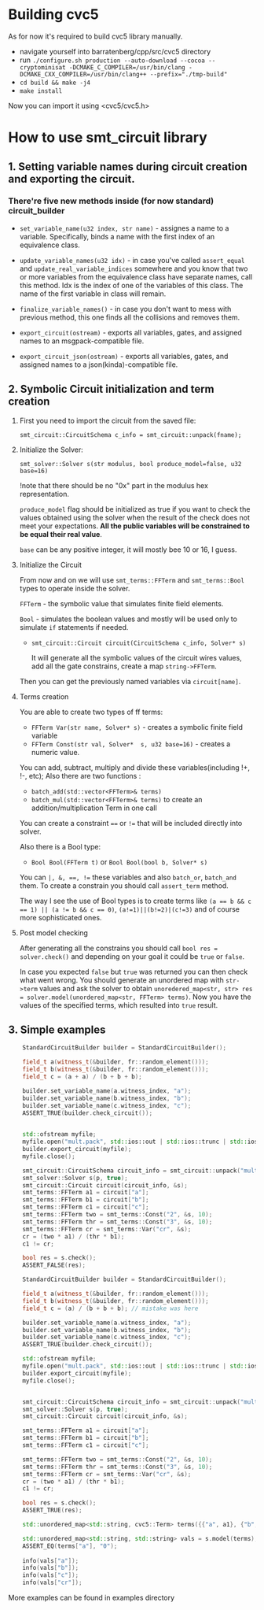 # Building cvc5

As for now it's required to build cvc5 library manually.

- navigate yourself into barratenberg/cpp/src/cvc5 directory
- run `./configure.sh production --auto-download --cocoa --cryptominisat -DCMAKE_C_COMPILER=/usr/bin/clang -DCMAKE_CXX_COMPILER=/usr/bin/clang++ --prefix="./tmp-build"`
- `cd build && make -j4`
- `make install`

Now you can import it using <cvc5/cvc5.h>

# How to use smt_circuit library

## 1. Setting variable names during circuit creation and exporting the circuit.

### There're five new methods inside (for now standard) circuit_builder

- ```set_variable_name(u32 index, str name)``` - assignes a name to a variable. Specifically, binds a name with the first index of an equivalence class.

- ```update_variable_names(u32 idx)``` - in case you've called ```assert_equal``` and ```update_real_variable_indices``` somewhere and you know that two or more variables from the equivalence class have separate names, call this method. Idx is the index of one of the variables of this class. The name of the first variable in class will remain.

- ```finalize_variable_names()``` - in case you don't want to mess with previous method, this one finds all the collisions and removes them.

- ```export_circuit(ostream)``` - exports all variables, gates, and assigned names to an msgpack-compatible file.

- ```export_circuit_json(ostream)``` - exports all variables, gates, and assigned names to a json(kinda)-compatible file.

## 2. Symbolic Circuit initialization and term creation

1. First you need to import the circuit from the saved file:

	`smt_circuit::CircuitSchema c_info = smt_circuit::unpack(fname);`

2. Initialize the Solver:

	`smt_solver::Solver s(str modulus, bool produce_model=false, u32 base=16)`
	
	!note that there should be no "0x" part in the modulus hex representation.
	
	`produce_model` flag should be initialized as true if you want to check the values obtained using the solver when the result of the check does not meet your expectations. **All the public variables will be constrained to be equal their real value**.
	
	`base` can be any positive integer, it will mostly bee 10 or 16, I guess.
	
3. Initialize the Circuit 

	From now and on we will use `smt_terms::FFTerm` and `smt_terms::Bool` types to operate inside the solver. 
    
    `FFTerm` - the symbolic value that simulates finite field elements. 
    
    `Bool` - simulates the boolean values and mostly will be used only to simulate `if` statements if needed.
	
	- ```smt_circuit::Circuit circuit(CircuitSchema c_info, Solver* s)```
	
	    It will generate all the symbolic values of the circuit wires values, add all the gate constrains, create a map `string->FFTerm`.
	
	Then you can get the previously named variables via `circuit[name]`.
4. Terms creation

	You are able to create two types of ff terms:
	- `FFTerm Var(str name, Solver* s)`  - creates a symbolic finite field variable
	- `FFTerm Const(str val, Solver*  s, u32 base=16)` - creates a numeric value.

	You can add, subtract, multiply and divide these variables(including !+, !-, etc);
	Also there are two functions :
	- `batch_add(std::vector<FFTerm>& terms)`
	- `batch_mul(std::vector<FFTerm>& terms)` 
	to create an addition/multiplication Term in one call
	
	You can create a constraint `==` or `!=` that will be included directly into solver.	
	
	Also there is a Bool type:
	- `Bool Bool(FFTerm t)` or `Bool Bool(bool b, Solver* s)`

	You can `|, &, ==, !=` these variables and also `batch_or`, `batch_and` them.
	To create a constrain you should call `assert_term` method.
	
	The way I see the use of Bool types is to create terms like `(a == b && c == 1) || (a != b && c == 0)`, `(a!=1)||(b!=2)|(c!=3)` and of course more sophisticated ones.
5. Post model checking

	After generating all the constrains you should call `bool res = solver.check()` and depending on your goal it could be `true` or `false`.
	
	In case you expected `false` but `true` was returned you can then check what went wrong.
	You should generate an unordered map with `str->term` values and ask the solver to obtain `unoredered_map<str, str> res = solver.model(unordered_map<str, FFTerm> terms)`. 
	Now you have the values of the specified terms, which resulted into `true` result. 


## 3. Simple examples

```cpp
    StandardCircuitBuilder builder = StandardCircuitBuilder();

    field_t a(witness_t(&builder, fr::random_element()));
    field_t b(witness_t(&builder, fr::random_element()));
    field_t c = (a + a) / (b + b + b);

    builder.set_variable_name(a.witness_index, "a");
    builder.set_variable_name(b.witness_index, "b");
    builder.set_variable_name(c.witness_index, "c");
    ASSERT_TRUE(builder.check_circuit());
    

    std::ofstream myfile;
    myfile.open("mult.pack", std::ios::out | std::ios::trunc | std::ios::binary);
    builder.export_circuit(myfile);
    myfile.close();

    smt_circuit::CircuitSchema circuit_info = smt_circuit::unpack("mult.pack");
    smt_solver::Solver s(p, true);
    smt_circuit::Circuit circuit(circuit_info, &s);
    smt_terms::FFTerm a1 = circuit["a"];
    smt_terms::FFTerm b1 = circuit["b"];
    smt_terms::FFTerm c1 = circuit["c"];
    smt_terms::FFTerm two = smt_terms::Const("2", &s, 10);
    smt_terms::FFTerm thr = smt_terms::Const("3", &s, 10);
    smt_terms::FFTerm cr = smt_terms::Var("cr", &s);
    cr = (two * a1) / (thr * b1);
    c1 != cr;

    bool res = s.check();
    ASSERT_FALSE(res);
```

```cpp
    StandardCircuitBuilder builder = StandardCircuitBuilder();

    field_t a(witness_t(&builder, fr::random_element()));
    field_t b(witness_t(&builder, fr::random_element()));
    field_t c = (a) / (b + b + b); // mistake was here

    builder.set_variable_name(a.witness_index, "a");
    builder.set_variable_name(b.witness_index, "b");
    builder.set_variable_name(c.witness_index, "c");
    ASSERT_TRUE(builder.check_circuit());

    std::ofstream myfile;
    myfile.open("mult.pack", std::ios::out | std::ios::trunc | std::ios::binary);
    builder.export_circuit(myfile);
    myfile.close();


    smt_circuit::CircuitSchema circuit_info = smt_circuit::unpack("mult.pack");
    smt_solver::Solver s(p, true);
    smt_circuit::Circuit circuit(circuit_info, &s);

    smt_terms::FFTerm a1 = circuit["a"];
    smt_terms::FFTerm b1 = circuit["b"];
    smt_terms::FFTerm c1 = circuit["c"];

    smt_terms::FFTerm two = smt_terms::Const("2", &s, 10);
    smt_terms::FFTerm thr = smt_terms::Const("3", &s, 10);
    smt_terms::FFTerm cr = smt_terms::Var("cr", &s);
    cr = (two * a1) / (thr * b1);
    c1 != cr;

    bool res = s.check();
    ASSERT_TRUE(res);

    std::unordered_map<std::string, cvc5::Term> terms({{"a", a1}, {"b", b1}, {"c", c1}, {"cr", cr}});

    std::unordered_map<std::string, std::string> vals = s.model(terms);
    ASSERT_EQ(terms["a"], "0");
    
    info(vals["a"]);
    info(vals["b"]);
    info(vals["c"]);
    info(vals["cr"]);
```

More examples can be found in examples directory